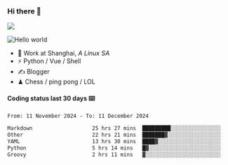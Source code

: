 ### Hi there 👋
![](https://komarev.com/ghpvc/?username=Xuhandsome)


<img src="https://github-readme-stats.vercel.app/api?username=XuHandsome&show_icons=true&theme=merko" alt="Hello world">

<br/>

- 🍻  Work at Shanghai, _A Linux SA_
- ⚡  Python / Vue / Shell
- ✍️  Blogger
- ♟  Chess / ping pong / LOL

#### Coding status last 30 days ⌨️

<!--START_SECTION:waka-->

```txt
From: 11 November 2024 - To: 11 December 2024

Markdown                   25 hrs 27 mins  █████████░░░░░░░░░░░░░░░░   35.41 %
Other                      22 hrs 21 mins  ███████▓░░░░░░░░░░░░░░░░░   31.09 %
YAML                       13 hrs 30 mins  ████▓░░░░░░░░░░░░░░░░░░░░   18.78 %
Python                     5 hrs 14 mins   █▓░░░░░░░░░░░░░░░░░░░░░░░   07.29 %
Groovy                     2 hrs 11 mins   ▓░░░░░░░░░░░░░░░░░░░░░░░░   03.05 %
```

<!--END_SECTION:waka-->

